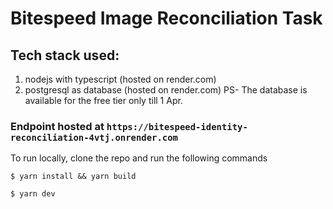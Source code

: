 # Bitespeed Image Reconciliation Task

## Tech stack used:
1. nodejs with typescript (hosted on render.com)
2. postgresql as database (hosted on render.com) PS- The database is available for the free tier only till 1 Apr.


### Endpoint hosted at `https://bitespeed-identity-reconciliation-4vtj.onrender.com`

To run locally, clone the repo and run the following commands
```
$ yarn install && yarn build

$ yarn dev
```
